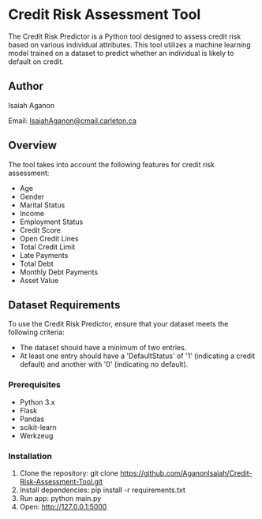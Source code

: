 # Credit Risk Assessment Tool

The Credit Risk Predictor is a Python tool designed to assess credit risk based on various individual attributes. This tool utilizes a machine learning model trained on a dataset to predict whether an individual is likely to default on credit.

## Author

Isaiah Aganon

Email: IsaiahAganon@cmail.carleton.ca

## Overview

The tool takes into account the following features for credit risk assessment:
- Age
- Gender
- Marital Status
- Income
- Employment Status
- Credit Score
- Open Credit Lines
- Total Credit Limit
- Late Payments
- Total Debt
- Monthly Debt Payments
- Asset Value

## Dataset Requirements

To use the Credit Risk Predictor, ensure that your dataset meets the following criteria:
- The dataset should have a minimum of two entries.
- At least one entry should have a 'DefaultStatus' of '1' (indicating a credit default) and another with '0' (indicating no default).

### Prerequisites

- Python 3.x
- Flask
- Pandas
- scikit-learn
- Werkzeug

### Installation
1. Clone the repository: git clone https://github.com/AganonIsaiah/Credit-Risk-Assessment-Tool.git
2. Install dependencies: pip install -r requirements.txt
3. Run app: python main.py
4. Open: http://127.0.0.1:5000 


